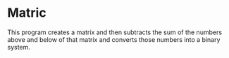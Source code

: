 # Matric
This program creates a matrix and then subtracts the sum of the numbers above and below of that matrix and converts those numbers into a binary system.
